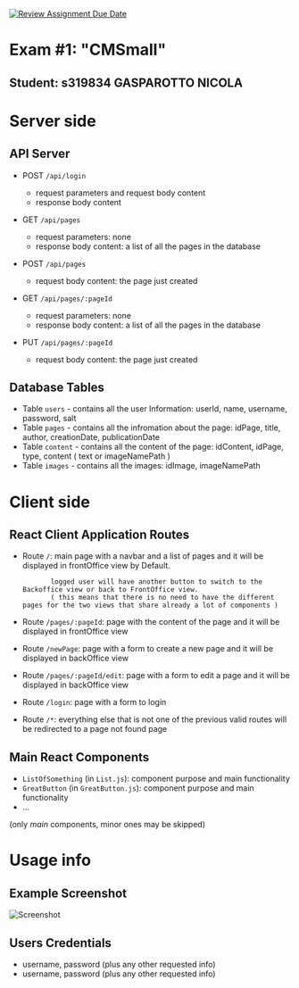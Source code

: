 [![Review Assignment Due Date](https://classroom.github.com/assets/deadline-readme-button-24ddc0f5d75046c5622901739e7c5dd533143b0c8e959d652212380cedb1ea36.svg)](https://classroom.github.com/a/_XpznRuT)
# Exam #1: "CMSmall"

## Student: s319834 GASPAROTTO NICOLA 

# Server side

## API Server

- POST `/api/login`
  - request parameters and request body content
  - response body content


- GET `/api/pages`
  - request parameters: none
  - response body content: a list of all the pages in the database
- POST `/api/pages`
  - request body content: the page just created 


- GET `/api/pages/:pageId`
  - request parameters: none
  - response body content: a list of all the pages in the database
- PUT `/api/pages/:pageId`
  - request body content: the page just created 



## Database Tables

- Table `users` - contains all the user Information: userId, name, username, password, salt
- Table `pages` - contains all the infromation about the page: idPage, title, author, creationDate, publicationDate
- Table `content` - contains all the content of the page: idContent, idPage, type, content ( text or imageNamePath )
- Table `images` - contains all the images: idImage, imageNamePath

# Client side


## React Client Application Routes

- Route `/`: main page with a navbar and a list of pages and it will be displayed in frontOffice view by Default.

             logged user will have another button to switch to the Backoffice view or back to FrontOffice view.
             ( this means that there is no need to have the different pages for the two views that share already a lot of components )

- Route `/pages/:pageId`: page with the content of the page and it will be displayed in frontOffice view 
- Route `/newPage`: page with a form to create a new page and it will be displayed in backOffice view
- Route `/pages/:pageId/edit`: page with a form to edit a page and it will be displayed in backOffice view 

- Route `/login`: page with a form to login
- Route `/*`: everything else that is not one of the previous valid routes will be redirected to a page not found page
## Main React Components

- `ListOfSomething` (in `List.js`): component purpose and main functionality
- `GreatButton` (in `GreatButton.js`): component purpose and main functionality
- ...

(only _main_ components, minor ones may be skipped)

# Usage info

## Example Screenshot

![Screenshot](./img/screenshot.jpg)

## Users Credentials

- username, password (plus any other requested info)
- username, password (plus any other requested info)

